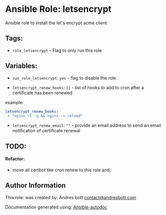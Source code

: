 # Ansible Role: letsencrypt

Ansible role to install the let's encrypt acme client 

## Tags:

* `role_letsencrypt` - Flag to only run this role

## Variables:

* `run_role_letsencrypt`: `yes` - flag to disable the role



* `letsencrypt_renew_hooks`: `[]` - list of hooks to add to cron after a certificate has been renewed

example: 


```yaml
letsencrypt_renew_hooks:
 - "nginx -t -q && nginx -s reload"
```

* `letsencrypt_renew_email`: `""` - provide an email address to send an email notification of certificate renewal


## TODO:

#### Refactor:
* move all certbot like cron renew to this role and, 

## Author Information
This role:  was created by: Andres bott <contact@andresbott.com>

Documentation generated using: [Ansible-autodoc](https://github.com/AndresBott/ansible-autodoc)

